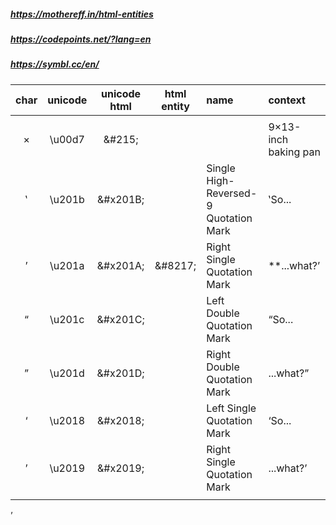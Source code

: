 ##### https://mothereff.in/html-entities
##### https://codepoints.net/?lang=en
##### https://symbl.cc/en/

| char  | unicode | unicode html | html entity | name                                  | context              |
| :---: | :-----: | :----------: | :---------: | :------------------------------------ | :------------------- |
|       |         |              |             |                                       |                      |
|   ×   | \u00d7  |   &#215\;    |             |                                       | 9×13-inch baking pan |
|   ‛   | \u201b  |  &#x201B\;   |             | Single High-Reversed-9 Quotation Mark | ‛So...               |
|   ’   | \u201a  |  &#x201A\;   |  &#8217\;   | Right Single Quotation Mark           | **...what?’          |
|   “   | \u201c  |  &#x201C\;   |             | Left Double Quotation Mark            | “So...               |
|   ”   | \u201d  |  &#x201D\;   |             | Right Double Quotation Mark           | ...what?”            |
|   ‘   | \u2018  |  &#x2018\;   |             | Left Single Quotation Mark            | ‘So...               |
|   ’   | \u2019  |  &#x2019\;   |             | Right Single Quotation Mark           | ...what?’            |
|       |         |              |             |                                       |                      |

’
